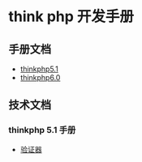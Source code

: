 # think php 开发手册

## 手册文档

- [thinkphp5.1](https://www.kancloud.cn/manual/thinkphp5_1/353946)
- [thinkphp6.0](https://www.kancloud.cn/manual/thinkphp6_0/1037479)

## 技术文档

### thinkphp 5.1 手册

- [验证器]( ./tp51yzq.md)
